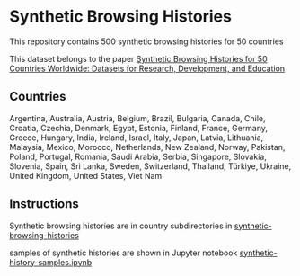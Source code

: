 # Synthetic Browsing Histories

This repository contains 500 synthetic browsing histories for 50 countries

This dataset belongs to the paper [Synthetic Browsing Histories for 50 Countries Worldwide: Datasets for Research, Development, and Education](https://www.nature.com/articles/s41597-025-04407-z)

## Countries

Argentina, Australia, Austria, Belgium, Brazil, Bulgaria, Canada, Chile, Croatia, Czechia, Denmark, Egypt, Estonia, Finland, France, Germany, Greece, Hungary, India, Ireland, Israel, Italy, Japan, Latvia, Lithuania, Malaysia, Mexico, Morocco, Netherlands, New Zealand, Norway, Pakistan, Poland, Portugal, Romania, Saudi Arabia, Serbia, Singapore, Slovakia, Slovenia, Spain, Sri Lanka, Sweden, Switzerland, Thailand, Türkiye, Ukraine, United Kingdom, United States, Viet Nam

## Instructions

Synthetic browsing histories are in country subdirectories in [synthetic-browsing-histories](synthetic-browsing-histories)

samples of synthetic histories are shown in Jupyter notebook [synthetic-history-samples.ipynb](synthetic-history-samples.ipynb)
